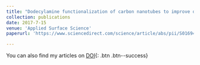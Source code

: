 ```yaml
---
title: "Dodecylamine functionalization of carbon nanotubes to improve dispersion, thermal and mechanical properties of polyethylene based nanocomposites"
collection: publications
date: 2017-7-15
venue: 'Applied Surface Science'
paperurl: 'https://www.sciencedirect.com/science/article/abs/pii/S0169433217307584' 

---
```



You can also find my articles on [DOI](https://doi.org/10.1016/j.apsusc.2017.03.098){: .btn .btn--success}
